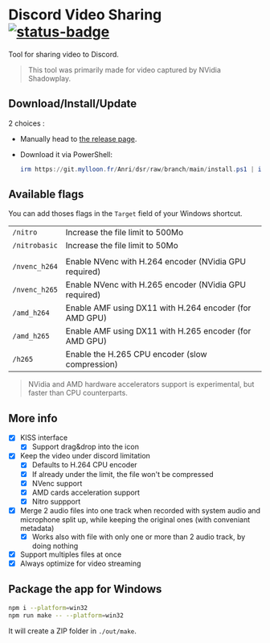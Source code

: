 # Discord Video Sharing [![status-badge](https://git.mylloon.fr/Anri/dsr/badges/workflows/release.yml/badge.svg)](https://git.mylloon.fr/Anri/dsr/actions?workflow=release.yml)

Tool for sharing video to Discord.

> This tool was primarily made for video captured by NVidia Shadowplay.

## Download/Install/Update

2 choices :

- Manually head to [the release page](https://git.mylloon.fr/Anri/dsr/releases/latest).
- Download it via PowerShell:

  ```powershell
  irm https://git.mylloon.fr/Anri/dsr/raw/branch/main/install.ps1 | iex
  ```

## Available flags

You can add thoses flags in the `Target` field of your Windows shortcut.

|               |                                                        |
| ------------- | ------------------------------------------------------ |
| `/nitro`      | Increase the file limit to 500Mo                       |
| `/nitrobasic` | Increase the file limit to 50Mo                        |
|               |                                                        |
| `/nvenc_h264` | Enable NVenc with H.264 encoder (NVidia GPU required)  |
| `/nvenc_h265` | Enable NVenc with H.265 encoder (NVidia GPU required)  |
| `/amd_h264`   | Enable AMF using DX11 with H.264 encoder (for AMD GPU) |
| `/amd_h265`   | Enable AMF using DX11 with H.265 encoder (for AMD GPU) |
| `/h265`       | Enable the H.265 CPU encoder (slow compression)        |

> NVidia and AMD hardware accelerators support is experimental, but faster
> than CPU counterparts.

## More info

- [x] KISS interface
  - [x] Support drag&drop into the icon
- [x] Keep the video under discord limitation
  - [x] Defaults to H.264 CPU encoder
  - [x] If already under the limit, the file won't be compressed
  - [x] NVenc support
  - [x] AMD cards acceleration support
  - [x] Nitro suppport
- [x] Merge 2 audio files into one track when recorded with system audio and microphone
      split up, while keeping the original ones (with conveniant metadata)
  - [x] Works also with file with only one or more than 2 audio track, by doing
        nothing
- [x] Support multiples files at once
- [x] Always optimize for video streaming

## Package the app for Windows

```bash
npm i --platform=win32
npm run make -- --platform=win32
```

It will create a ZIP folder in `./out/make`.
